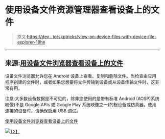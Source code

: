 # 使用设备文件资源管理器查看设备上的文件

> 原文:[https://dev . to/skptricks/view-on-device-files-with-device-file-explorer-18hn](https://dev.to/skptricks/view-on-device-files-with-device-file-explorer--18hn)

* * *

## [](#source-view-ondevice-files-with-device-file-explorer)来源:[用设备文件浏览器查看设备上的文件](https://www.skptricks.com/2019/03/view-on-device-files-with-device-file-explorer.html)

设备文件浏览器允许您在 Android 设备上查看、复制和删除文件。当检查由应用程序创建的文件时，或者如果您想要将文件传输到设备或从设备传输文件时，这非常有用。

注意:大多数设备数据是不可见的，除非您使用的是带有标准 Android (AOSP)系统映像(不是 Google APIs 或 Google Play 系统映像之一)的根设备或仿真器。使用连接的设备时，请确保启用 USB 调试。

[使用设备文件浏览器查看设备上的文件](https://www.skptricks.com/2019/03/view-on-device-files-with-device-file-explorer.html)

[![](../Images/c1c7e425dbc5bbb5241a4630d9c005ae.png)T2】](https://res.cloudinary.com/practicaldev/image/fetch/s--dAawNaJ1--/c_limit%2Cf_auto%2Cfl_progressive%2Cq_auto%2Cw_880/https://3.bp.blogspot.com/-TeueK7t2CLM/XHuvxmfwXYI/AAAAAAAACfU/JW_I_hObkGUi3nVkyExFgOjpR286f2JmwCLcBGAs/s640/11.PNG)